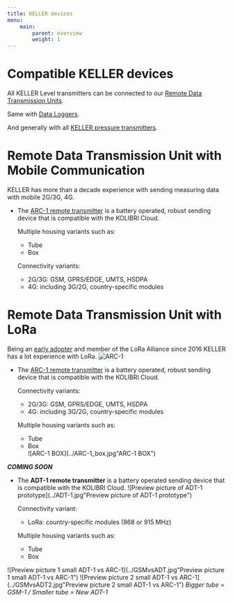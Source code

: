 ```yaml
---
title: KELLER devices
menu:
    main:
        parent: overview
        weight: 1
---
```



# Compatible KELLER devices
All KELLER Level transmitters can be connected to our [Remote Data Transmission Units](http://www.keller-druck.ch/home_e/paprod_e/hm_level_e.asp).

Same with [Data Loggers](http://www.keller-druck.ch/home_e/paprod_e/hm_loggers_e.asp).

And generally with all [KELLER pressure transmitters](http://www.keller-druck.ch/home_e/paprod_e/hm_transm_e.asp).

# Remote Data Transmission Unit with Mobile Communication
KELLER has more than a decade experience with sending measuring data with mobile 2G/3G, 4G.

- The [ARC-1 remote transmitter](http://www.keller-druck.ch/home_e/paprod_e/arc1_e.asp) is a battery operated, robust sending device that is compatible with the KOLIBRI Cloud.

  Multiple housing variants such as:
   - Tube
   - Box

  Connectivity variants:
  - 2G/3G:	GSM, GPRS/EDGE, UMTS, HSDPA
  - 4G: including 3G/2G, country-specific modules

# Remote Data Transmission Unit with LoRa
Being an [early adopter](https://www.thethingsnetwork.org/labs/story/pressure-manometer-node-shows-live-data-on-a-website-1) and member of the LoRa Alliance since 2016 KELLER has a lot experience with LoRa.
 ![ARC-1](../ARC-1.jpg"ARC-1")

- The [ARC-1 remote transmitter](http://www.keller-druck.ch/home_e/paprod_e/arc1_e.asp) is a battery operated, robust sending device that is compatible with the KOLIBRI Cloud.

  Connectivity variants:  
  - 2G/3G:	GSM, GPRS/EDGE, UMTS, HSDPA
  - 4G: including 3G/2G, country-specific modules

  Multiple housing variants such as:  
   - Tube  
   - Box  
   ![ARC-1 BOX](../ARC-1_box.jpg"ARC-1 BOX")

***COMING SOON***  

- The **ADT-1 remote transmitter** is a battery operated sending device that is compatible with the KOLIBRI Cloud.
 ![Preview picture of ADT-1 prototype](../ADT-1.jpg"Preview picture of ADT-1 prototype")  

  Connectivity variant:  
  - LoRa: country-specific modules (868 or 915 MHz)  

  Multiple housing variants such as:  
   - Tube  
   - Box  


 ![Preview picture 1 small ADT-1 vs ARC-1](../GSMvsADT.jpg"Preview picture 1 small ADT-1 vs ARC-1")  ![Preview picture 2 small ADT-1 vs ARC-1](../GSMvsADT2.jpg"Preview picture 2 small ADT-1 vs ARC-1")
*Bigger tube = GSM-1   /   Smaller tube = New ADT-1*